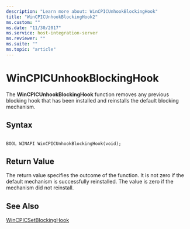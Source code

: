 ```yaml
---
description: "Learn more about: WinCPICUnhookBlockingHook"
title: "WinCPICUnhookBlockingHook2"
ms.custom: ""
ms.date: "11/30/2017"
ms.service: host-integration-server
ms.reviewer: ""
ms.suite: ""
ms.topic: "article"
---
```

# WinCPICUnhookBlockingHook
The **WinCPICUnhookBlockingHook** function removes any previous blocking hook that has been installed and reinstalls the default blocking mechanism.  
  
## Syntax  
  
```  
  
BOOL WINAPI WinCPICUnhookBlockingHook(void);  
```  
  
## Return Value  
 The return value specifies the outcome of the function. It is not zero if the default mechanism is successfully reinstalled. The value is zero if the mechanism did not reinstall.  
  
## See Also  
 [WinCPICSetBlockingHook](../core/wincpicsetblockinghook2.md)
